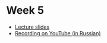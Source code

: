 # Week 5

- [Lecture slides](https://github.com/sizovk/blockchain-hse/tree/main/week-5/slides.pdf)
- [Recording on YouTube (in Russian)](https://www.youtube.com/watch?v=wjWfI1LBjDc)